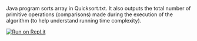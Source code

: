 Java program sorts array in Quicksort.txt. It also outputs the total number of primitive operations (comparisons) made during the execution of the algorithm (to help understand running time complexity).

[![Run on Repl.it](https://repl.it/badge/github/Shaamyl/quicksort)](https://repl.it/github/Shaamyl/quicksort)
